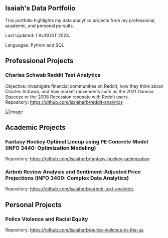 ## Isaiah's Data Portfolio
This portfolio highlights my data analytics projects from my professional, academic, and personal pursuits.

Last Updated: 1 AUGUST 2024.

Languages: Python and SQL

## Professional Projects
### Charles Schwab Reddit Text Analytics 
Objective: Investigate financial communities on Reddit, how they think about Charles Schwab, and how market movements such as the 2021 Gamma Squeeze or the 2008 Recession resonate with Reddit users. <br>
Repository: https://github.com/isaiaherb/reddit-analytics <br>

![image](https://github.com/isaiaherb/reddit-analytics/blob/main/images/Screenshot%202024-06-14%20223630.png?raw=true)

## Academic Projects
### Fantasy Hockey Optimal Lineup using PE Concrete Model (INFO 3440: Optimization Modeling)
Repository: https://github.com/isaiaherb/fantasy-hockey-optimization
### Airbnb Review Analysis and Sentiment-Adjusted Price Projections (INFO 3400: Complex Data Analytics)
Repository: https://github.com/isaiaherb/airbnb-text-analytics

## Personal Projects
### Police Violence and Racial Equity 
Repository: https://github.com/isaiaherb/police-violence-in-the-us


